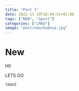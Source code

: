 ```yaml
---
title: "Post 1"
date: 2022-11-19T18:49:51+01:00
tags: ["NEW", "Sport"]
categories: ["LMAO"]
image: "post/new/budova.jpg"
---
```


# New

HII

LETS GO

```java
lmao2
```
